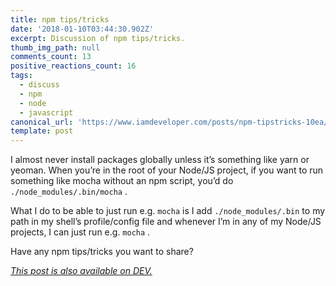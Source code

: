```yaml
---
title: npm tips/tricks
date: '2018-01-10T03:44:30.902Z'
excerpt: Discussion of npm tips/tricks.
thumb_img_path: null
comments_count: 13
positive_reactions_count: 16
tags:
  - discuss
  - npm
  - node
  - javascript
canonical_url: 'https://www.iamdeveloper.com/posts/npm-tipstricks-10ea/'
template: post
---
```



I almost never install packages globally unless it’s something like yarn or yeoman. When you’re in the root of your Node/JS project, if you want to run something like mocha without an npm script, you’d do 
`./node_modules/.bin/mocha`
.

What I do to be able to just run e.g. 
`mocha`
 is I add 
`./node_modules/.bin`
 to my path in my shell’s profile/config file and whenever I’m in any of my Node/JS projects, I can just run e.g. 
`mocha`
.

Have any npm tips/tricks you want to share?

*[This post is also available on DEV.](https://dev.to/nickytonline/npm-tipstricks-10ea)*


<script>
const parent = document.getElementsByTagName('head')[0];
const script = document.createElement('script');
script.type = 'text/javascript';
script.src = 'https://cdnjs.cloudflare.com/ajax/libs/iframe-resizer/4.1.1/iframeResizer.min.js';
script.charset = 'utf-8';
script.onload = function() {
    window.iFrameResize({}, '.liquidTag');
};
parent.appendChild(script);
</script>    
